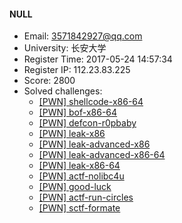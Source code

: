 #### NULL  

* Email: 3571842927@qq.com  
* University: 长安大学  
* Register Time: 2017-05-24 14:57:34  
* Register IP: 112.23.83.225  
* Score: 2800  
* Solved challenges: 
  * [[PWN] shellcode-x86-64](https://github.com/SniperOJ/Challenges/blob/master/pwn/shellcode-x86-64.json)  
  * [[PWN] bof-x86-64](https://github.com/SniperOJ/Challenges/blob/master/pwn/bof-x86-64.json)  
  * [[PWN] defcon-r0pbaby](https://github.com/SniperOJ/Challenges/blob/master/pwn/defcon-r0pbaby.json)  
  * [[PWN] leak-x86](https://github.com/SniperOJ/Challenges/blob/master/pwn/leak-x86.json)  
  * [[PWN] leak-advanced-x86](https://github.com/SniperOJ/Challenges/blob/master/pwn/leak-advanced-x86.json)  
  * [[PWN] leak-advanced-x86-64](https://github.com/SniperOJ/Challenges/blob/master/pwn/leak-advanced-x86-64.json)  
  * [[PWN] leak-x86-64](https://github.com/SniperOJ/Challenges/blob/master/pwn/leak-x86-64.json)  
  * [[PWN] actf-nolibc4u](https://github.com/SniperOJ/Challenges/blob/master/pwn/actf-nolibc4u.json)  
  * [[PWN] good-luck](https://github.com/SniperOJ/Challenges/blob/master/pwn/good-luck.json)  
  * [[PWN] actf-run-circles](https://github.com/SniperOJ/Challenges/blob/master/pwn/actf-run-circles.json)  
  * [[PWN] sctf-formate](https://github.com/SniperOJ/Challenges/blob/master/pwn/sctf-formate.json)  
